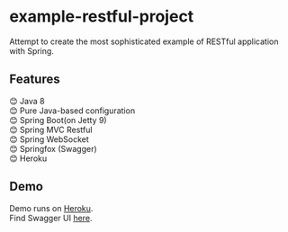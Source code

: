 # example-restful-project
Attempt to create the most sophisticated example of RESTful application with Spring.

## Features
:blush: Java 8  
:blush: Pure Java-based configuration  
:blush: Spring Boot(on Jetty 9)  
:blush: Spring MVC Restful  
:blush: Spring WebSocket  
:blush: Springfox (Swagger)  
:blush: Heroku  

## Demo
Demo runs on [Heroku](https://www.heroku.com/).  
Find Swagger UI [here](http://petstore.swagger.io/?url=https://example-restful-project.herokuapp.com/v2/api-docs).